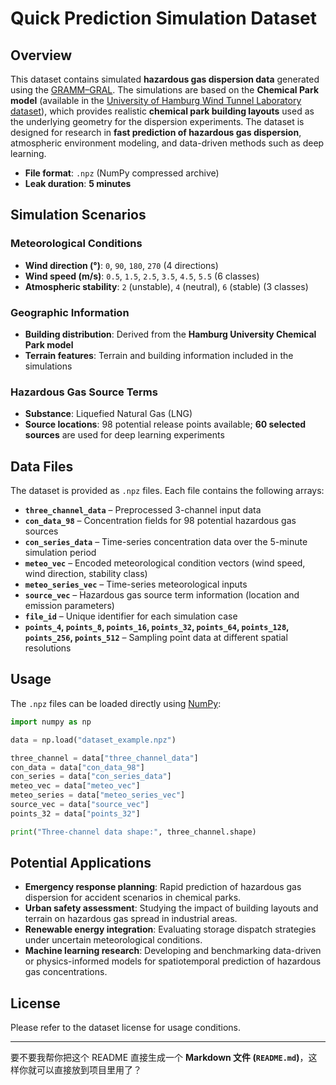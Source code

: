 # Quick Prediction Simulation Dataset

## Overview

This dataset contains simulated **hazardous gas dispersion data** generated using the [GRAMM–GRAL](https://gral.tugraz.at/features.html).
The simulations are based on the **Chemical Park model** (available in the [University of Hamburg Wind Tunnel Laboratory dataset](https://www.mi.uni-hamburg.de/en/arbeitsgruppen/windkanallabor/data-sets.html)), which provides realistic **chemical park building layouts** used as the underlying geometry for the dispersion experiments.
The dataset is designed for research in **fast prediction of hazardous gas dispersion**, atmospheric environment modeling, and data-driven methods such as deep learning.

* **File format**: `.npz` (NumPy compressed archive)
* **Leak duration**: **5 minutes**

## Simulation Scenarios

### Meteorological Conditions

* **Wind direction (°)**: `0`, `90`, `180`, `270` (4 directions)
* **Wind speed (m/s)**: `0.5`, `1.5`, `2.5`, `3.5`, `4.5`, `5.5` (6 classes)
* **Atmospheric stability**: `2` (unstable), `4` (neutral), `6` (stable) (3 classes)

### Geographic Information

* **Building distribution**: Derived from the **Hamburg University Chemical Park model**
* **Terrain features**: Terrain and building information included in the simulations

### Hazardous Gas Source Terms

* **Substance**: Liquefied Natural Gas (LNG)
* **Source locations**: 98 potential release points available; **60 selected sources** are used for deep learning experiments

## Data Files

The dataset is provided as `.npz` files. Each file contains the following arrays:

* **`three_channel_data`** – Preprocessed 3-channel input data
* **`con_data_98`** – Concentration fields for 98 potential hazardous gas sources
* **`con_series_data`** – Time-series concentration data over the 5-minute simulation period
* **`meteo_vec`** – Encoded meteorological condition vectors (wind speed, wind direction, stability class)
* **`meteo_series_vec`** – Time-series meteorological inputs
* **`source_vec`** – Hazardous gas source term information (location and emission parameters)
* **`file_id`** – Unique identifier for each simulation case
* **`points_4`, `points_8`, `points_16`, `points_32`, `points_64`, `points_128`, `points_256`, `points_512`** – Sampling point data at different spatial resolutions

## Usage

The `.npz` files can be loaded directly using [NumPy](https://numpy.org/):

```python
import numpy as np

data = np.load("dataset_example.npz")

three_channel = data["three_channel_data"]
con_data = data["con_data_98"]
con_series = data["con_series_data"]
meteo_vec = data["meteo_vec"]
meteo_series = data["meteo_series_vec"]
source_vec = data["source_vec"]
points_32 = data["points_32"]

print("Three-channel data shape:", three_channel.shape)
```

## Potential Applications

* **Emergency response planning**: Rapid prediction of hazardous gas dispersion for accident scenarios in chemical parks.
* **Urban safety assessment**: Studying the impact of building layouts and terrain on hazardous gas spread in industrial areas.
* **Renewable energy integration**: Evaluating storage dispatch strategies under uncertain meteorological conditions.
* **Machine learning research**: Developing and benchmarking data-driven or physics-informed models for spatiotemporal prediction of hazardous gas concentrations.

## License

Please refer to the dataset license for usage conditions.

---

要不要我帮你把这个 README 直接生成一个 **Markdown 文件 (`README.md`)**，这样你就可以直接放到项目里用了？
